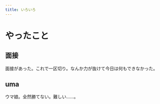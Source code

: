 ```yaml
---
title: いろいろ
---
```


# やったこと

## 面接

面接があった。これで一区切り。なんか力が抜けて今日は何もできなかった。

## uma

ウマ娘。全然勝てない。難しい……。
